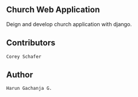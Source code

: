 ## Church Web Application

Deign and develop church application with django.

## Contributors

    Corey Schafer

## Author

    Harun Gachanja G.
